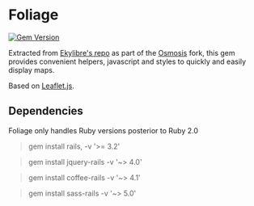 # Foliage

[![Gem Version](https://badge.fury.io/rb/foliage.svg)](https://badge.fury.io/rb/foliage)

Extracted from [Ekylibre's repo](http://github.com/ekylibre/ekylibre) as part of the [Osmosis](http://github.com/Aquaj/osmosis) fork, this gem provides convenient helpers, javascript and styles to quickly and easily display maps.

Based on [Leaflet.js](http://leafletjs.com).

## Dependencies

Foliage only handles Ruby versions posterior to Ruby 2.0

>gem install rails, -v '>= 3.2'

>gem install jquery-rails -v '~> 4.0'

>gem install coffee-rails -v '~> 4.1'

>gem install sass-rails -v '~> 5.0'
